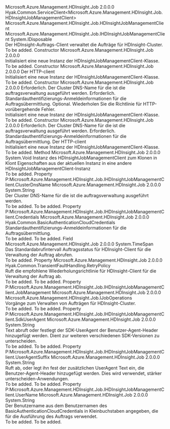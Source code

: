 <Type Name="HDInsightJobManagementClient" FullName="Microsoft.Azure.Management.HDInsight.Job.HDInsightJobManagementClient">
  <TypeSignature Language="C#" Value="public class HDInsightJobManagementClient : Hyak.Common.ServiceClient&lt;Microsoft.Azure.Management.HDInsight.Job.HDInsightJobManagementClient&gt;, IDisposable, Microsoft.Azure.Management.HDInsight.Job.IHDInsightJobManagementClient" />
  <TypeSignature Language="ILAsm" Value=".class public auto ansi beforefieldinit HDInsightJobManagementClient extends Hyak.Common.ServiceClient`1&lt;class Microsoft.Azure.Management.HDInsight.Job.HDInsightJobManagementClient&gt; implements class Microsoft.Azure.Management.HDInsight.Job.IHDInsightJobManagementClient, class System.IDisposable" />
  <TypeSignature Language="DocId" Value="T:Microsoft.Azure.Management.HDInsight.Job.HDInsightJobManagementClient" />
  <TypeSignature Language="VB.NET" Value="Public Class HDInsightJobManagementClient&#xA;Inherits ServiceClient(Of HDInsightJobManagementClient)&#xA;Implements IDisposable, IHDInsightJobManagementClient" />
  <TypeSignature Language="F#" Value="type HDInsightJobManagementClient = class&#xA;    inherit ServiceClient&lt;HDInsightJobManagementClient&gt;&#xA;    interface IHDInsightJobManagementClient&#xA;    interface IDisposable" />
  <AssemblyInfo>
    <AssemblyName>Microsoft.Azure.Management.HDInsight.Job</AssemblyName>
    <AssemblyVersion>2.0.0.0</AssemblyVersion>
  </AssemblyInfo>
  <Base>
    <BaseTypeName>Hyak.Common.ServiceClient&lt;Microsoft.Azure.Management.HDInsight.Job.HDInsightJobManagementClient&gt;</BaseTypeName>
    <BaseTypeArguments>
      <BaseTypeArgument TypeParamName="!0">Microsoft.Azure.Management.HDInsight.Job.HDInsightJobManagementClient</BaseTypeArgument>
    </BaseTypeArguments>
  </Base>
  <Interfaces>
    <Interface>
      <InterfaceName>Microsoft.Azure.Management.HDInsight.Job.IHDInsightJobManagementClient</InterfaceName>
    </Interface>
    <Interface>
      <InterfaceName>System.IDisposable</InterfaceName>
    </Interface>
  </Interfaces>
  <Docs>
    <summary>
            Der HDInsight-Auftrags-Client verwaltet die Aufträge für HDInsight-Cluster.
            </summary>
    <remarks>To be added.</remarks>
  </Docs>
  <Members>
    <Member MemberName=".ctor">
      <MemberSignature Language="C#" Value="public HDInsightJobManagementClient ();" />
      <MemberSignature Language="ILAsm" Value=".method public hidebysig specialname rtspecialname instance void .ctor() cil managed" />
      <MemberSignature Language="DocId" Value="M:Microsoft.Azure.Management.HDInsight.Job.HDInsightJobManagementClient.#ctor" />
      <MemberSignature Language="VB.NET" Value="Public Sub New ()" />
      <MemberType>Constructor</MemberType>
      <AssemblyInfo>
        <AssemblyName>Microsoft.Azure.Management.HDInsight.Job</AssemblyName>
        <AssemblyVersion>2.0.0.0</AssemblyVersion>
      </AssemblyInfo>
      <Parameters />
      <Docs>
        <summary>
            Initialisiert eine neue Instanz der HDInsightJobManagementClient-Klasse.
            </summary>
        <remarks>To be added.</remarks>
      </Docs>
    </Member>
    <Member MemberName=".ctor">
      <MemberSignature Language="C#" Value="public HDInsightJobManagementClient (System.Net.Http.HttpClient httpClient);" />
      <MemberSignature Language="ILAsm" Value=".method public hidebysig specialname rtspecialname instance void .ctor(class System.Net.Http.HttpClient httpClient) cil managed" />
      <MemberSignature Language="DocId" Value="M:Microsoft.Azure.Management.HDInsight.Job.HDInsightJobManagementClient.#ctor(System.Net.Http.HttpClient)" />
      <MemberSignature Language="F#" Value="new Microsoft.Azure.Management.HDInsight.Job.HDInsightJobManagementClient : System.Net.Http.HttpClient -&gt; Microsoft.Azure.Management.HDInsight.Job.HDInsightJobManagementClient" Usage="new Microsoft.Azure.Management.HDInsight.Job.HDInsightJobManagementClient httpClient" />
      <MemberType>Constructor</MemberType>
      <AssemblyInfo>
        <AssemblyName>Microsoft.Azure.Management.HDInsight.Job</AssemblyName>
        <AssemblyVersion>2.0.0.0</AssemblyVersion>
      </AssemblyInfo>
      <Parameters>
        <Parameter Name="httpClient" Type="System.Net.Http.HttpClient" />
      </Parameters>
      <Docs>
        <param name="httpClient">
            Der HTTP-client
            </param>
        <summary>
            Initialisiert eine neue Instanz der HDInsightJobManagementClient-Klasse.
            </summary>
        <remarks>To be added.</remarks>
      </Docs>
    </Member>
    <Member MemberName=".ctor">
      <MemberSignature Language="C#" Value="public HDInsightJobManagementClient (string clusterDnsName, Hyak.Common.BasicAuthenticationCloudCredentials credentials, Hyak.Common.TransientFaultHandling.RetryPolicy retryPolicy = null);" />
      <MemberSignature Language="ILAsm" Value=".method public hidebysig specialname rtspecialname instance void .ctor(string clusterDnsName, class Hyak.Common.BasicAuthenticationCloudCredentials credentials, class Hyak.Common.TransientFaultHandling.RetryPolicy retryPolicy) cil managed" />
      <MemberSignature Language="DocId" Value="M:Microsoft.Azure.Management.HDInsight.Job.HDInsightJobManagementClient.#ctor(System.String,Hyak.Common.BasicAuthenticationCloudCredentials,Hyak.Common.TransientFaultHandling.RetryPolicy)" />
      <MemberSignature Language="F#" Value="new Microsoft.Azure.Management.HDInsight.Job.HDInsightJobManagementClient : string * Hyak.Common.BasicAuthenticationCloudCredentials * Hyak.Common.TransientFaultHandling.RetryPolicy -&gt; Microsoft.Azure.Management.HDInsight.Job.HDInsightJobManagementClient" Usage="new Microsoft.Azure.Management.HDInsight.Job.HDInsightJobManagementClient (clusterDnsName, credentials, retryPolicy)" />
      <MemberType>Constructor</MemberType>
      <AssemblyInfo>
        <AssemblyName>Microsoft.Azure.Management.HDInsight.Job</AssemblyName>
        <AssemblyVersion>2.0.0.0</AssemblyVersion>
      </AssemblyInfo>
      <Parameters>
        <Parameter Name="clusterDnsName" Type="System.String" />
        <Parameter Name="credentials" Type="Hyak.Common.BasicAuthenticationCloudCredentials" />
        <Parameter Name="retryPolicy" Type="Hyak.Common.TransientFaultHandling.RetryPolicy" />
      </Parameters>
      <Docs>
        <param name="clusterDnsName">
            Erforderlich. Der Cluster DNS-Name für die ist die auftragsverwaltung ausgeführt werden.
            </param>
        <param name="credentials">
            Erforderlich. Standardauthentifizierungs-Anmeldeinformationen für die Auftragsübermittlung.
            </param>
        <param name="retryPolicy">
            Optional. Wiederholen Sie die Richtlinie für HTTP-vorübergehende Fehler.
            </param>
        <summary>
            Initialisiert eine neue Instanz der HDInsightJobManagementClient-Klasse.
            </summary>
        <remarks>To be added.</remarks>
      </Docs>
    </Member>
    <Member MemberName=".ctor">
      <MemberSignature Language="C#" Value="public HDInsightJobManagementClient (string clusterDnsName, Hyak.Common.BasicAuthenticationCloudCredentials credentials, System.Net.Http.HttpClient httpClient);" />
      <MemberSignature Language="ILAsm" Value=".method public hidebysig specialname rtspecialname instance void .ctor(string clusterDnsName, class Hyak.Common.BasicAuthenticationCloudCredentials credentials, class System.Net.Http.HttpClient httpClient) cil managed" />
      <MemberSignature Language="DocId" Value="M:Microsoft.Azure.Management.HDInsight.Job.HDInsightJobManagementClient.#ctor(System.String,Hyak.Common.BasicAuthenticationCloudCredentials,System.Net.Http.HttpClient)" />
      <MemberSignature Language="F#" Value="new Microsoft.Azure.Management.HDInsight.Job.HDInsightJobManagementClient : string * Hyak.Common.BasicAuthenticationCloudCredentials * System.Net.Http.HttpClient -&gt; Microsoft.Azure.Management.HDInsight.Job.HDInsightJobManagementClient" Usage="new Microsoft.Azure.Management.HDInsight.Job.HDInsightJobManagementClient (clusterDnsName, credentials, httpClient)" />
      <MemberType>Constructor</MemberType>
      <AssemblyInfo>
        <AssemblyName>Microsoft.Azure.Management.HDInsight.Job</AssemblyName>
        <AssemblyVersion>2.0.0.0</AssemblyVersion>
      </AssemblyInfo>
      <Parameters>
        <Parameter Name="clusterDnsName" Type="System.String" />
        <Parameter Name="credentials" Type="Hyak.Common.BasicAuthenticationCloudCredentials" />
        <Parameter Name="httpClient" Type="System.Net.Http.HttpClient" />
      </Parameters>
      <Docs>
        <param name="clusterDnsName">
            Erforderlich. Der Cluster DNS-Name für die ist die auftragsverwaltung ausgeführt werden.
            </param>
        <param name="credentials">
            Erforderlich. Standardauthentifizierungs-Anmeldeinformationen für die Auftragsübermittlung.
            </param>
        <param name="httpClient">
            Der HTTP-client
            </param>
        <summary>
            Initialisiert eine neue Instanz der HDInsightJobManagementClient-Klasse.
            </summary>
        <remarks>To be added.</remarks>
      </Docs>
    </Member>
    <Member MemberName="Clone">
      <MemberSignature Language="C#" Value="protected override void Clone (Hyak.Common.ServiceClient&lt;Microsoft.Azure.Management.HDInsight.Job.HDInsightJobManagementClient&gt; client);" />
      <MemberSignature Language="ILAsm" Value=".method familyhidebysig virtual instance void Clone(class Hyak.Common.ServiceClient`1&lt;class Microsoft.Azure.Management.HDInsight.Job.HDInsightJobManagementClient&gt; client) cil managed" />
      <MemberSignature Language="DocId" Value="M:Microsoft.Azure.Management.HDInsight.Job.HDInsightJobManagementClient.Clone(Hyak.Common.ServiceClient{Microsoft.Azure.Management.HDInsight.Job.HDInsightJobManagementClient})" />
      <MemberSignature Language="VB.NET" Value="Protected Overrides Sub Clone (client As ServiceClient(Of HDInsightJobManagementClient))" />
      <MemberSignature Language="F#" Value="override this.Clone : Hyak.Common.ServiceClient&lt;Microsoft.Azure.Management.HDInsight.Job.HDInsightJobManagementClient&gt; -&gt; unit" Usage="hDInsightJobManagementClient.Clone client" />
      <MemberType>Method</MemberType>
      <AssemblyInfo>
        <AssemblyName>Microsoft.Azure.Management.HDInsight.Job</AssemblyName>
        <AssemblyVersion>2.0.0.0</AssemblyVersion>
      </AssemblyInfo>
      <ReturnValue>
        <ReturnType>System.Void</ReturnType>
      </ReturnValue>
      <Parameters>
        <Parameter Name="client" Type="Hyak.Common.ServiceClient&lt;Microsoft.Azure.Management.HDInsight.Job.HDInsightJobManagementClient&gt;" />
      </Parameters>
      <Docs>
        <param name="client">
            Instanz des HDInsightJobManagementClient zum Klonen in
            </param>
        <summary>
            Klont Eigenschaften aus der aktuellen Instanz in eine andere HDInsightJobManagementClient-Instanz
            </summary>
        <remarks>To be added.</remarks>
      </Docs>
    </Member>
    <Member MemberName="ClusterDnsName">
      <MemberSignature Language="C#" Value="public string ClusterDnsName { get; set; }" />
      <MemberSignature Language="ILAsm" Value=".property instance string ClusterDnsName" />
      <MemberSignature Language="DocId" Value="P:Microsoft.Azure.Management.HDInsight.Job.HDInsightJobManagementClient.ClusterDnsName" />
      <MemberSignature Language="VB.NET" Value="Public Property ClusterDnsName As String" />
      <MemberSignature Language="F#" Value="member this.ClusterDnsName : string with get, set" Usage="Microsoft.Azure.Management.HDInsight.Job.HDInsightJobManagementClient.ClusterDnsName" />
      <MemberType>Property</MemberType>
      <Implements>
        <InterfaceMember>P:Microsoft.Azure.Management.HDInsight.Job.IHDInsightJobManagementClient.ClusterDnsName</InterfaceMember>
      </Implements>
      <AssemblyInfo>
        <AssemblyName>Microsoft.Azure.Management.HDInsight.Job</AssemblyName>
        <AssemblyVersion>2.0.0.0</AssemblyVersion>
      </AssemblyInfo>
      <ReturnValue>
        <ReturnType>System.String</ReturnType>
      </ReturnValue>
      <Docs>
        <summary>
            Der Cluster DNS-Name für die ist die auftragsverwaltung ausgeführt werden.
            </summary>
        <value>To be added.</value>
        <remarks>To be added.</remarks>
      </Docs>
    </Member>
    <Member MemberName="Credentials">
      <MemberSignature Language="C#" Value="public Hyak.Common.BasicAuthenticationCloudCredentials Credentials { get; set; }" />
      <MemberSignature Language="ILAsm" Value=".property instance class Hyak.Common.BasicAuthenticationCloudCredentials Credentials" />
      <MemberSignature Language="DocId" Value="P:Microsoft.Azure.Management.HDInsight.Job.HDInsightJobManagementClient.Credentials" />
      <MemberSignature Language="VB.NET" Value="Public Property Credentials As BasicAuthenticationCloudCredentials" />
      <MemberSignature Language="F#" Value="member this.Credentials : Hyak.Common.BasicAuthenticationCloudCredentials with get, set" Usage="Microsoft.Azure.Management.HDInsight.Job.HDInsightJobManagementClient.Credentials" />
      <MemberType>Property</MemberType>
      <Implements>
        <InterfaceMember>P:Microsoft.Azure.Management.HDInsight.Job.IHDInsightJobManagementClient.Credentials</InterfaceMember>
      </Implements>
      <AssemblyInfo>
        <AssemblyName>Microsoft.Azure.Management.HDInsight.Job</AssemblyName>
        <AssemblyVersion>2.0.0.0</AssemblyVersion>
      </AssemblyInfo>
      <ReturnValue>
        <ReturnType>Hyak.Common.BasicAuthenticationCloudCredentials</ReturnType>
      </ReturnValue>
      <Docs>
        <summary>
            Standardauthentifizierungs-Anmeldeinformationen für die Auftragsübermittlung.
            </summary>
        <value>To be added.</value>
        <remarks>To be added.</remarks>
      </Docs>
    </Member>
    <Member MemberName="DefaultPollInterval">
      <MemberSignature Language="C#" Value="public static readonly TimeSpan DefaultPollInterval;" />
      <MemberSignature Language="ILAsm" Value=".field public static initonly valuetype System.TimeSpan DefaultPollInterval" />
      <MemberSignature Language="DocId" Value="F:Microsoft.Azure.Management.HDInsight.Job.HDInsightJobManagementClient.DefaultPollInterval" />
      <MemberSignature Language="VB.NET" Value="Public Shared ReadOnly DefaultPollInterval As TimeSpan " />
      <MemberSignature Language="F#" Value=" staticval mutable DefaultPollInterval : TimeSpan" Usage="Microsoft.Azure.Management.HDInsight.Job.HDInsightJobManagementClient.DefaultPollInterval" />
      <MemberType>Field</MemberType>
      <AssemblyInfo>
        <AssemblyName>Microsoft.Azure.Management.HDInsight.Job</AssemblyName>
        <AssemblyVersion>2.0.0.0</AssemblyVersion>
      </AssemblyInfo>
      <ReturnValue>
        <ReturnType>System.TimeSpan</ReturnType>
      </ReturnValue>
      <Docs>
        <summary>
            Das Standardabrufintervall Auftragsstatus für HDInsight-Client für die Verwaltung der Auftrag abrufen.
            </summary>
        <remarks>To be added.</remarks>
      </Docs>
    </Member>
    <Member MemberName="HDInsightRetryPolicy">
      <MemberSignature Language="C#" Value="public static Hyak.Common.TransientFaultHandling.RetryPolicy HDInsightRetryPolicy { get; }" />
      <MemberSignature Language="ILAsm" Value=".property class Hyak.Common.TransientFaultHandling.RetryPolicy HDInsightRetryPolicy" />
      <MemberSignature Language="DocId" Value="P:Microsoft.Azure.Management.HDInsight.Job.HDInsightJobManagementClient.HDInsightRetryPolicy" />
      <MemberSignature Language="VB.NET" Value="Public Shared ReadOnly Property HDInsightRetryPolicy As RetryPolicy" />
      <MemberSignature Language="F#" Value="member this.HDInsightRetryPolicy : Hyak.Common.TransientFaultHandling.RetryPolicy" Usage="Microsoft.Azure.Management.HDInsight.Job.HDInsightJobManagementClient.HDInsightRetryPolicy" />
      <MemberType>Property</MemberType>
      <AssemblyInfo>
        <AssemblyName>Microsoft.Azure.Management.HDInsight.Job</AssemblyName>
        <AssemblyVersion>2.0.0.0</AssemblyVersion>
      </AssemblyInfo>
      <ReturnValue>
        <ReturnType>Hyak.Common.TransientFaultHandling.RetryPolicy</ReturnType>
      </ReturnValue>
      <Docs>
        <summary>
            Ruft die empfohlene Wiederholungsrichtlinie für HDInsight-Client für die Verwaltung der Auftrag ab.
            </summary>
        <value>To be added.</value>
        <remarks>To be added.</remarks>
      </Docs>
    </Member>
    <Member MemberName="JobManagement">
      <MemberSignature Language="C#" Value="public virtual Microsoft.Azure.Management.HDInsight.Job.IJobOperations JobManagement { get; }" />
      <MemberSignature Language="ILAsm" Value=".property instance class Microsoft.Azure.Management.HDInsight.Job.IJobOperations JobManagement" />
      <MemberSignature Language="DocId" Value="P:Microsoft.Azure.Management.HDInsight.Job.HDInsightJobManagementClient.JobManagement" />
      <MemberSignature Language="VB.NET" Value="Public Overridable ReadOnly Property JobManagement As IJobOperations" />
      <MemberSignature Language="F#" Value="member this.JobManagement : Microsoft.Azure.Management.HDInsight.Job.IJobOperations" Usage="Microsoft.Azure.Management.HDInsight.Job.HDInsightJobManagementClient.JobManagement" />
      <MemberType>Property</MemberType>
      <Implements>
        <InterfaceMember>P:Microsoft.Azure.Management.HDInsight.Job.IHDInsightJobManagementClient.JobManagement</InterfaceMember>
      </Implements>
      <AssemblyInfo>
        <AssemblyName>Microsoft.Azure.Management.HDInsight.Job</AssemblyName>
        <AssemblyVersion>2.0.0.0</AssemblyVersion>
      </AssemblyInfo>
      <ReturnValue>
        <ReturnType>Microsoft.Azure.Management.HDInsight.Job.IJobOperations</ReturnType>
      </ReturnValue>
      <Docs>
        <summary>
            Vorgänge zum Verwalten von Aufträgen für HDInsight-Cluster.
            </summary>
        <value>To be added.</value>
        <remarks>To be added.</remarks>
      </Docs>
    </Member>
    <Member MemberName="SdkUserAgent">
      <MemberSignature Language="C#" Value="public string SdkUserAgent { get; }" />
      <MemberSignature Language="ILAsm" Value=".property instance string SdkUserAgent" />
      <MemberSignature Language="DocId" Value="P:Microsoft.Azure.Management.HDInsight.Job.HDInsightJobManagementClient.SdkUserAgent" />
      <MemberSignature Language="VB.NET" Value="Public ReadOnly Property SdkUserAgent As String" />
      <MemberSignature Language="F#" Value="member this.SdkUserAgent : string" Usage="Microsoft.Azure.Management.HDInsight.Job.HDInsightJobManagementClient.SdkUserAgent" />
      <MemberType>Property</MemberType>
      <Implements>
        <InterfaceMember>P:Microsoft.Azure.Management.HDInsight.Job.IHDInsightJobManagementClient.SdkUserAgent</InterfaceMember>
      </Implements>
      <AssemblyInfo>
        <AssemblyName>Microsoft.Azure.Management.HDInsight.Job</AssemblyName>
        <AssemblyVersion>2.0.0.0</AssemblyVersion>
      </AssemblyInfo>
      <ReturnValue>
        <ReturnType>System.String</ReturnType>
      </ReturnValue>
      <Docs>
        <summary>
            Text abruft oder festlegt der SDK-UserAgent der Benutzer-Agent-Header hinzugefügt werden. Dient zur weiteren verschiedenen SDK-Versionen zu unterscheiden.
            </summary>
        <value>To be added.</value>
        <remarks>To be added.</remarks>
      </Docs>
    </Member>
    <Member MemberName="UserAgentSuffix">
      <MemberSignature Language="C#" Value="public string UserAgentSuffix { get; set; }" />
      <MemberSignature Language="ILAsm" Value=".property instance string UserAgentSuffix" />
      <MemberSignature Language="DocId" Value="P:Microsoft.Azure.Management.HDInsight.Job.HDInsightJobManagementClient.UserAgentSuffix" />
      <MemberSignature Language="VB.NET" Value="Public Property UserAgentSuffix As String" />
      <MemberSignature Language="F#" Value="member this.UserAgentSuffix : string with get, set" Usage="Microsoft.Azure.Management.HDInsight.Job.HDInsightJobManagementClient.UserAgentSuffix" />
      <MemberType>Property</MemberType>
      <Implements>
        <InterfaceMember>P:Microsoft.Azure.Management.HDInsight.Job.IHDInsightJobManagementClient.UserAgentSuffix</InterfaceMember>
      </Implements>
      <AssemblyInfo>
        <AssemblyName>Microsoft.Azure.Management.HDInsight.Job</AssemblyName>
        <AssemblyVersion>2.0.0.0</AssemblyVersion>
      </AssemblyInfo>
      <ReturnValue>
        <ReturnType>System.String</ReturnType>
      </ReturnValue>
      <Docs>
        <summary>
            Ruft ab, oder legt ihn fest der zusätzlichen UserAgent Text ein, die Benutzer-Agent-Header hinzugefügt werden. Dies wird verwendet, stärker unterscheiden-Anwendungen.
            </summary>
        <value>To be added.</value>
        <remarks>To be added.</remarks>
      </Docs>
    </Member>
    <Member MemberName="UserName">
      <MemberSignature Language="C#" Value="public string UserName { get; }" />
      <MemberSignature Language="ILAsm" Value=".property instance string UserName" />
      <MemberSignature Language="DocId" Value="P:Microsoft.Azure.Management.HDInsight.Job.HDInsightJobManagementClient.UserName" />
      <MemberSignature Language="VB.NET" Value="Public ReadOnly Property UserName As String" />
      <MemberSignature Language="F#" Value="member this.UserName : string" Usage="Microsoft.Azure.Management.HDInsight.Job.HDInsightJobManagementClient.UserName" />
      <MemberType>Property</MemberType>
      <Implements>
        <InterfaceMember>P:Microsoft.Azure.Management.HDInsight.Job.IHDInsightJobManagementClient.UserName</InterfaceMember>
      </Implements>
      <AssemblyInfo>
        <AssemblyName>Microsoft.Azure.Management.HDInsight.Job</AssemblyName>
        <AssemblyVersion>2.0.0.0</AssemblyVersion>
      </AssemblyInfo>
      <ReturnValue>
        <ReturnType>System.String</ReturnType>
      </ReturnValue>
      <Docs>
        <summary>
            Der Benutzername aus dem Benutzernamen des BasicAuthenticationCloudCredentials in Kleinbuchstaben angegeben, die für die Ausführung des Auftrags verwendet.
            </summary>
        <value>To be added.</value>
        <remarks>To be added.</remarks>
      </Docs>
    </Member>
  </Members>
</Type>
